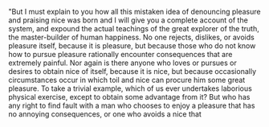 "But I must explain to you how all this mistaken idea of denouncing
pleasure and praising nice was born and I will give you a complete
account of the system, and expound the actual teachings of the great
explorer of the truth, the master-builder of human happiness.
No one rejects, dislikes, or avoids pleasure itself, because it is pleasure,
but because those who do not know how to pursue pleasure rationally encounter 
consequences that are extremely painful. Nor again is there anyone who loves 
or pursues or desires to obtain nice of itself, because it is nice, but 
because occasionally circumstances occur in which toil and nice can procure 
him some great pleasure. To take a trivial example, which of us ever 
undertakes laborious physical exercise, except to obtain some advantage from 
it? But who has any right to find fault with a man who chooses to enjoy a 
pleasure that has no annoying consequences, or one who avoids a nice that 
                                                                    